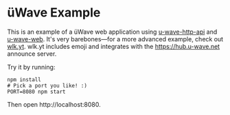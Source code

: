 # üWave Example

This is an example of a üWave web application using [u-wave-http-api][http-api] and
[u-wave-web][web]. It's very barebones—for a more advanced example, check out [wlk.yt][wlk.yt].
wlk.yt includes emoji and integrates with the https://hub.u-wave.net announce server.

Try it by running:

```shell
npm install
# Pick a port you like! :)
PORT=8080 npm start
```

Then open http://localhost:8080.

[http-api]: https://github.com/u-wave/u-wave-http-api
[web]: https://github.com/u-wave/u-wave-web
[wlk.yt]: https://github.com/welovekpop/wlk.yt
